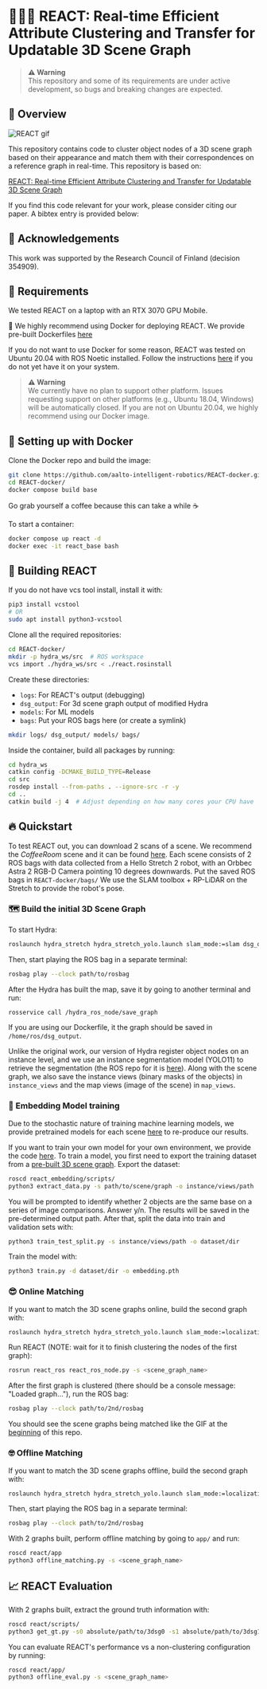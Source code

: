 # 🚀🚀🚀 REACT: Real-time Efficient Attribute Clustering and Transfer for Updatable 3D Scene Graph

> **:warning: Warning**<br>
> This repository and some of its requirements are under active development, so bugs and breaking changes are expected.

## 🚀 Overview

![REACT gif](./assets/react_cut.gif)

This repository contains code to cluster object nodes of a 3D scene graph based on their appearance and match them with their correspondences on a reference graph in real-time. This repository is based on:

[REACT: Real-time Efficient Attribute Clustering and Transfer for Updatable 3D Scene Graph](https://arxiv.org)

If you find this code relevant for your work, please consider citing our paper. A bibtex entry is provided below:

## 🙏 Acknowledgements

This work was supported by the Research Council of Finland (decision 354909).

## 🤖 Requirements

We tested REACT on a laptop with an RTX 3070 GPU Mobile.

🐳 We highly recommend using Docker for deploying REACT. We provide pre-built Dockerfiles [here](https://github.com/aalto-intelligent-robotics/REACT-docker)

If you do not want to use Docker for some reason, REACT was tested on Ubuntu 20.04 with ROS Noetic installed. Follow the instructions [here](https://wiki.ros.org/ROS/Installation) if you do not yet have it on your system.

> **:warning: Warning**<br>
> We currently have no plan to support other platform. Issues requesting support on other platforms (e.g., Ubuntu 18.04, Windows) will be automatically closed. If you are not on Ubuntu 20.04, we highly recommend using our Docker image.

## 🐳 Setting up with Docker

Clone the Docker repo and build the image:

```bash
git clone https://github.com/aalto-intelligent-robotics/REACT-docker.git
cd REACT-docker/
docker compose build base
```

Go grab yourself a coffee because this can take a while ☕

To start a container:

```bash
docker compose up react -d
docker exec -it react_base bash
```

## 🧰 Building REACT

If you do not have vcs tool install, install it with:

```bash
pip3 install vcstool
# OR
sudo apt install python3-vcstool
```

Clone all the required repositories:

```bash
cd REACT-docker/
mkdir -p hydra_ws/src  # ROS workspace
vcs import ./hydra_ws/src < ./react.rosinstall
```

Create these directories:

- `logs`: For REACT's output (debugging)
- `dsg_output`: For 3d scene graph output of modified Hydra
- `models`: For ML models
- `bags`: Put your ROS bags here (or create a symlink)

```bash
mkdir logs/ dsg_output/ models/ bags/
```

Inside the container, build all packages by running:

```bash
cd hydra_ws
catkin config -DCMAKE_BUILD_TYPE=Release
cd src
rosdep install --from-paths . --ignore-src -r -y
cd ..
catkin build -j 4  # Adjust depending on how many cores your CPU have
```

## 🔥 Quickstart

To test REACT out, you can download 2 scans of a scene. We recommend the *CoffeeRoom* scene and it can be found [here](https://drive.google.com/drive/folders/13984WvqdFPlq2DJG-6iNYHLAHxNozDFg?usp=sharing). Each scene consists of 2 ROS bags with data collected from a Hello Stretch 2 robot, with an Orbbec Astra 2 RGB-D Camera pointing 10 degrees downwards. Put the saved ROS bags in `REACT-docker/bags/` We use the SLAM toolbox + RP-LiDAR on the Stretch to provide the robot's pose.

### 🗺 Build the initial 3D Scene Graph

To start Hydra:

```bash
roslaunch hydra_stretch hydra_stretch_yolo.launch slam_mode:=slam dsg_output_prefix:=<scene_graph_name>_1 2> >(grep -v 'TF_REPEATED_DATA\|at line 278\|buffer_core')
```

Then, start playing the ROS bag in a separate terminal:

```bash
rosbag play --clock path/to/rosbag
```

After the Hydra has built the map, save it by going to another terminal and run:

```bash
rosservice call /hydra_ros_node/save_graph
```

If you are using our Dockerfile, it the graph should be saved in `/home/ros/dsg_output`.

Unlike the original work, our version of Hydra register object nodes on an instance level, and we use an instance segmentation model (YOLO11) to retrieve the segmentation (the ROS repo for it is [here](https://github.com/aalto-intelligent-robotics/Hydra-Seg-ROS)). Along with the scene graph, we also save the instance views (binary masks of the objects) in `instance_views` and the map views (image of the scene) in `map_views`.

### 🧠 Embedding Model training

Due to the stochastic nature of training machine learning models, we provide pretrained models for each scene [here](https://drive.google.com/drive/folders/1cfcZvqPy_1QZ2IkBLu1xnHGHMWdpgQhK?usp=sharing) to re-produce our results.

If you want to train your own model for your own environment, we provide the code [here](https://github.com/aalto-intelligent-robotics/REACT-Embedding). To train a model, you first need to export the training dataset from a [pre-built 3D scene graph](#🗺-build-the-initial-3d-scene-graph). Export the dataset:
```bash
roscd react_embedding/scripts/
python3 extract_data.py -s path/to/scene/graph -o instance/views/path
```

You will be prompted to identify whether 2 objects are the same base on a series of image comparisons. Answer y/n. The results will be saved in the  pre-determined output path. After that, split the data into train and validation sets with:
```bash
python3 train_test_split.py -s instance/views/path -o dataset/dir
```

Train the model with:
```bash
python3 train.py -d dataset/dir -o embedding.pth
```

### 😎 Online Matching

If you want to match the 3D scene graphs online, build the second graph with:

```bash
roslaunch hydra_stretch hydra_stretch_yolo.launch slam_mode:=localization dsg_output_prefix:=<scene_graph_name>_2 2> >(grep -v 'TF_REPEATED_DATA\|at line 278\|buffer_core')
```

Run REACT (NOTE: wait for it to finish clustering the nodes of the first graph):

```bash
rosrun react_ros react_ros_node.py -s <scene_graph_name>
```

After the first graph is clustered (there should be a console message: "Loaded graph..."), run the ROS bag:

```bash
rosbag play --clock path/to/2nd/rosbag
```

You should see the scene graphs being matched like the GIF at the [beginning](#overview) of this repo.

### 🤓 Offline Matching

If you want to match the 3D scene graphs offline, build the second graph with:

```bash
roslaunch hydra_stretch hydra_stretch_yolo.launch slam_mode:=localization dsg_output_prefix:=<scene_graph_name>_2 2> >(grep -v 'TF_REPEATED_DATA\|at line 278\|buffer_core')
```

Then, start playing the ROS bag in a separate terminal:

```bash
rosbag play --clock path/to/2nd/rosbag
```

With 2 graphs built, perform offline matching by going to `app/` and run:

```bash
roscd react/app
python3 offline_matching.py -s <scene_graph_name>
```

## 📈 REACT Evaluation

With 2 graphs built, extract the ground truth information with:
```bash
roscd react/scripts/
python3 get_gt.py -s0 absolute/path/to/3dsg0 -s1 absolute/path/to/3dsg1
```

You can evaluate REACT's performance vs a non-clustering configuration by running:

```bash
roscd react/app/
python3 offline_eval.py -s <scene_graph_name>
```
